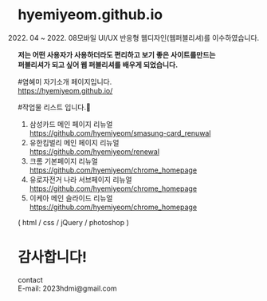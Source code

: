 # hyemiyeom.github.io

2022. 04 ~ 2022. 08모바일 UI/UX 반응형 웹디자인(웹퍼블리셔)를 이수하였습니다.


<strong>저는 어떤 사용자가 사용하더라도 편리하고 보기 좋은 사이트를만드는 <br>
퍼블리셔가 되고 싶어 웹 퍼블리셔를 배우게 되었습니다.</strong>



#염혜미 자기소개 페이지입니다.<br>
https://hyemiyeom.github.io/



#작업물 리스트 입니다.💪<br>
1. 삼성카드 메인 페이지 리뉴얼<br>
https://github.com/hyemiyeom/smasung-card_renuwal<br>
2. 유한킴벌리 메인 페이지 리뉴얼<br>
https://github.com/hyemiyeom/renewal<br>
3. 크롬 기본페이지 리뉴얼<br>
https://github.com/hyemiyeom/chrome_homepage<br>
4. 유로자전거 나라 서브페이지 리뉴얼<br>
https://github.com/hyemiyeom/chrome_homepage<br>
5. 이케아 메인 슬라이드 리뉴얼<br>
https://github.com/hyemiyeom/chrome_homepage<br>

( html / css / jQuery / photoshop )


<h1>감사합니다!</h1>
contact<br>
E-mail: 2023hdmi@gmail.com

